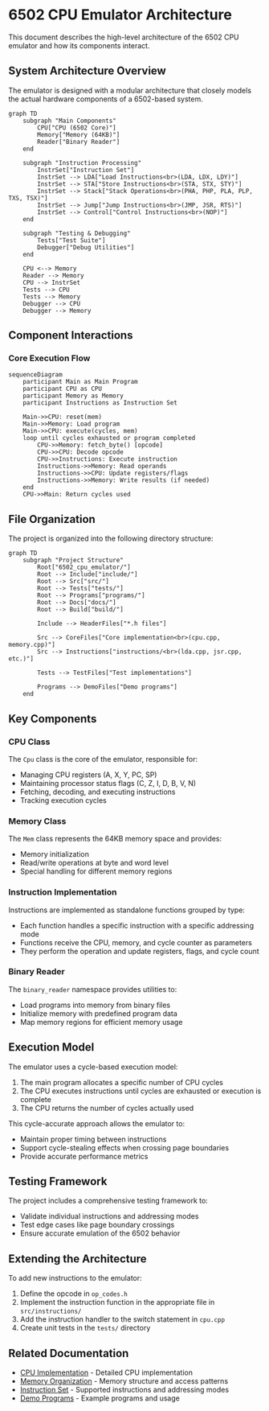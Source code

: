# 6502 CPU Emulator Architecture

This document describes the high-level architecture of the 6502 CPU emulator and how its components interact.

## System Architecture Overview

The emulator is designed with a modular architecture that closely models the actual hardware components of a 6502-based system.

```mermaid
graph TD
    subgraph "Main Components"
        CPU["CPU (6502 Core)"]
        Memory["Memory (64KB)"]
        Reader["Binary Reader"]
    end

    subgraph "Instruction Processing"
        InstrSet["Instruction Set"]
        InstrSet --> LDA["Load Instructions<br>(LDA, LDX, LDY)"]
        InstrSet --> STA["Store Instructions<br>(STA, STX, STY)"]
        InstrSet --> Stack["Stack Operations<br>(PHA, PHP, PLA, PLP, TXS, TSX)"]
        InstrSet --> Jump["Jump Instructions<br>(JMP, JSR, RTS)"]
        InstrSet --> Control["Control Instructions<br>(NOP)"]
    end

    subgraph "Testing & Debugging"
        Tests["Test Suite"]
        Debugger["Debug Utilities"]
    end

    CPU <--> Memory
    Reader --> Memory
    CPU --> InstrSet
    Tests --> CPU
    Tests --> Memory
    Debugger --> CPU
    Debugger --> Memory
```

## Component Interactions

### Core Execution Flow

```mermaid
sequenceDiagram
    participant Main as Main Program
    participant CPU as CPU
    participant Memory as Memory
    participant Instructions as Instruction Set

    Main->>CPU: reset(mem)
    Main->>Memory: Load program
    Main->>CPU: execute(cycles, mem)
    loop until cycles exhausted or program completed
        CPU->>Memory: fetch_byte() [opcode]
        CPU->>CPU: Decode opcode
        CPU->>Instructions: Execute instruction
        Instructions->>Memory: Read operands
        Instructions->>CPU: Update registers/flags
        Instructions->>Memory: Write results (if needed)
    end
    CPU->>Main: Return cycles used
```

## File Organization

The project is organized into the following directory structure:

```mermaid
graph TD
    subgraph "Project Structure"
        Root["6502_cpu_emulator/"]
        Root --> Include["include/"]
        Root --> Src["src/"]
        Root --> Tests["tests/"]
        Root --> Programs["programs/"]
        Root --> Docs["docs/"]
        Root --> Build["build/"]

        Include --> HeaderFiles["*.h files"]

        Src --> CoreFiles["Core implementation<br>(cpu.cpp, memory.cpp)"]
        Src --> Instructions["instructions/<br>(lda.cpp, jsr.cpp, etc.)"]

        Tests --> TestFiles["Test implementations"]

        Programs --> DemoFiles["Demo programs"]
    end
```

## Key Components

### CPU Class

The `Cpu` class is the core of the emulator, responsible for:

- Managing CPU registers (A, X, Y, PC, SP)
- Maintaining processor status flags (C, Z, I, D, B, V, N)
- Fetching, decoding, and executing instructions
- Tracking execution cycles

### Memory Class

The `Mem` class represents the 64KB memory space and provides:

- Memory initialization
- Read/write operations at byte and word level
- Special handling for different memory regions

### Instruction Implementation

Instructions are implemented as standalone functions grouped by type:

- Each function handles a specific instruction with a specific addressing mode
- Functions receive the CPU, memory, and cycle counter as parameters
- They perform the operation and update registers, flags, and cycle count

### Binary Reader

The `binary_reader` namespace provides utilities to:

- Load programs into memory from binary files
- Initialize memory with predefined program data
- Map memory regions for efficient memory usage

## Execution Model

The emulator uses a cycle-based execution model:

1. The main program allocates a specific number of CPU cycles
2. The CPU executes instructions until cycles are exhausted or execution is complete
3. The CPU returns the number of cycles actually used

This cycle-accurate approach allows the emulator to:

- Maintain proper timing between instructions
- Support cycle-stealing effects when crossing page boundaries
- Provide accurate performance metrics

## Testing Framework

The project includes a comprehensive testing framework to:

- Validate individual instructions and addressing modes
- Test edge cases like page boundary crossings
- Ensure accurate emulation of the 6502 behavior

## Extending the Architecture

To add new instructions to the emulator:

1. Define the opcode in `op_codes.h`
2. Implement the instruction function in the appropriate file in `src/instructions/`
3. Add the instruction handler to the switch statement in `cpu.cpp`
4. Create unit tests in the `tests/` directory

## Related Documentation

- [CPU Implementation](CPU.md) - Detailed CPU implementation
- [Memory Organization](MEMORY.md) - Memory structure and access patterns
- [Instruction Set](OPCODES.md) - Supported instructions and addressing modes
- [Demo Programs](DEMO_PROGRAMS.md) - Example programs and usage
